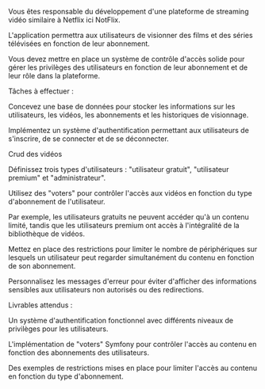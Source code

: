 Vous êtes responsable du développement d'une plateforme de streaming vidéo similaire à Netflix ici NotFlix.

L'application permettra aux utilisateurs de visionner des films et des séries télévisées en fonction de leur abonnement.

Vous devez mettre en place un système de contrôle d'accès solide pour gérer les privilèges des utilisateurs en fonction de leur abonnement et de leur rôle dans la plateforme.

Tâches à effectuer :

Concevez une base de données pour stocker les informations sur les utilisateurs, les vidéos, les abonnements et les historiques de visionnage.

Implémentez un système d'authentification permettant aux utilisateurs de s'inscrire, de se connecter et de se déconnecter.

Crud des vidéos

Définissez trois types d'utilisateurs : "utilisateur gratuit", "utilisateur premium" et "administrateur".


Utilisez des "voters" pour contrôler l'accès aux vidéos en fonction du type d'abonnement de l'utilisateur.

Par exemple, les utilisateurs gratuits ne peuvent accéder qu'à un contenu limité, tandis que les utilisateurs premium ont accès à l'intégralité de la bibliothèque de vidéos.

Mettez en place des restrictions pour limiter le nombre de périphériques sur lesquels un utilisateur peut regarder simultanément du contenu en fonction de son abonnement.

Personnalisez les messages d'erreur pour éviter d'afficher des informations sensibles aux utilisateurs non autorisés ou des redirections.

Livrables attendus :

Un système d'authentification fonctionnel avec différents niveaux de privilèges pour les utilisateurs.

L'implémentation de "voters" Symfony pour contrôler l'accès au contenu en fonction des abonnements des utilisateurs.

Des exemples de restrictions mises en place pour limiter l'accès au contenu en fonction du type d'abonnement.